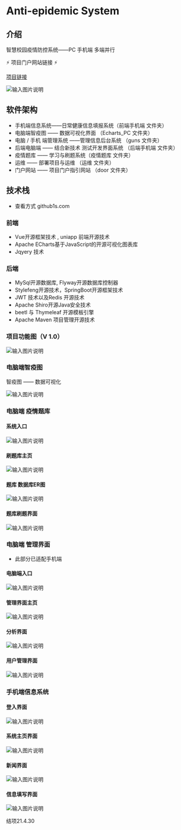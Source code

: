
# Anti-epidemic System

## 介绍
智慧校园疫情防控系统——PC 手机端 多端并行  

:zap: ​项目门户网站链接​ :zap:

[项目链接](http://door.lzh-create.top/)

![输入图片说明](https://images.gitee.com/uploads/images/2021/0501/210246_e424b70f_7463838.jpeg "门户网站.jpg")

## 软件架构

- 手机端信息系统——日常健康信息填报系统（前端手机端 文件夹）
- 电脑端智疫图 —— 数据可视化界面 （Echarts_PC 文件夹）
- 电脑 / 手机 端管理系统 ——管理信息后台系统 （guns 文件夹）
- 后端电脑端 —— 结合新技术 测试开发界面系统 （后端手机端 文件夹）
- 疫情题库 —— 学习与刷题系统（疫情题库 文件夹）
- 运维 —— 部署项目与运维 （运维 文件夹）
- 门户网站 —— 项目门户指引网站 （door 文件夹）

## 技术栈

- 查看方式 github1s.com

### 前端

- Vue开源框架技术 , uniapp 前端开源技术
- Apache ECharts基于JavaScript的开源可视化图表库
- Jqyery 技术

### 后端

- MySql开源数据库, Flyway开源数据库控制器
- Stylefeng开源技术，SpringBoot开源框架技术
- JWT 技术以及Redis 开源技术
- Apache Shiro开源Java安全技术
- beetl  与 Thymeleaf 开源模板引擎
- Apache Maven 项目管理开源技术

### 项目功能图（V 1.0）
![输入图片说明](https://images.gitee.com/uploads/images/2021/0212/221342_318d976b_7463838.jpeg "初步功能设想.jpg")

### 电脑端智疫图

智疫图 —— 数据可视化

![输入图片说明](https://images.gitee.com/uploads/images/2021/0212/220820_ee7193e0_7463838.jpeg "LZH_create.jpg")


### 电脑端 疫情题库

#### 系统入口

![输入图片说明](https://images.gitee.com/uploads/images/2021/0501/210650_ebed5270_7463838.jpeg "疫情题库入口.jpg")

#### 刷题库主页

![输入图片说明](https://images.gitee.com/uploads/images/2021/0501/210718_bc5b202e_7463838.jpeg "题库主页.jpg")

#### 题库 数据库ER图

![输入图片说明](https://images.gitee.com/uploads/images/2021/0222/220935_109428fd_7463838.png "Snipaste_2021-02-22_22-05-25.png")

#### 题库刷题界面

![输入图片说明](https://images.gitee.com/uploads/images/2021/0501/210824_7c25b77c_7463838.jpeg "题库刷题.jpg")


### 电脑端 管理界面

- 此部分已适配手机端

#### 电脑端入口
 
![输入图片说明](https://images.gitee.com/uploads/images/2021/0501/212644_47c7ad2a_7463838.jpeg "管理入口.jpg")

#### 管理界面主页

![输入图片说明](https://images.gitee.com/uploads/images/2021/0501/212800_d7366e99_7463838.jpeg "管理图1.jpg")

#### 分析界面

![输入图片说明](https://images.gitee.com/uploads/images/2021/0501/212837_1acfdd36_7463838.jpeg "分析页.jpg") 

#### 用户管理界面

![输入图片说明](https://images.gitee.com/uploads/images/2021/0501/212858_ae13f50d_7463838.jpeg "用户管理.jpg")

### 手机端信息系统

#### 登入界面

![输入图片说明](https://images.gitee.com/uploads/images/2021/0501/210900_30861f89_7463838.jpeg "手机端3.jpg")


#### 系统主页界面

![输入图片说明](https://images.gitee.com/uploads/images/2021/0501/210929_71112a35_7463838.jpeg "手机端4.jpg")

#### 新闻界面 

![输入图片说明](https://images.gitee.com/uploads/images/2021/0501/210946_e5295d10_7463838.jpeg "手机端2.jpg")


#### 信息填写界面

![输入图片说明](https://images.gitee.com/uploads/images/2021/0501/211011_34ee9066_7463838.jpeg "手机端1.jpg")







结项21.4.30

